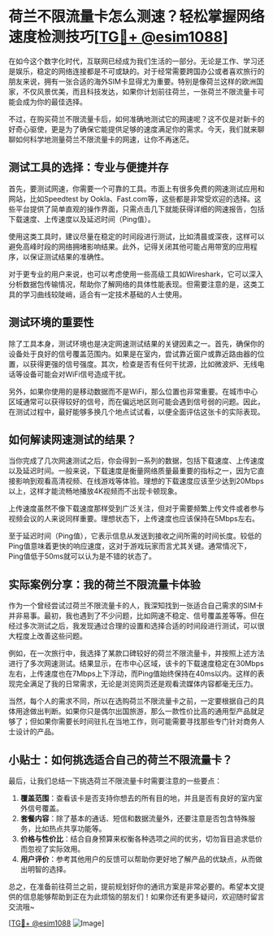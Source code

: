 # 荷兰不限流量卡怎么测速？轻松掌握网络速度检测技巧[[TG💪+ @esim1088](https://t.me/s/esim1088)]

在如今这个数字化时代，互联网已经成为我们生活的一部分。无论是工作、学习还是娱乐，稳定的网络连接都是不可或缺的。对于经常需要跨国办公或者喜欢旅行的朋友来说，拥有一张合适的海外SIM卡显得尤为重要。特别是像荷兰这样的欧洲国家，不仅风景优美，而且科技发达，如果你计划前往荷兰，一张荷兰不限流量卡可能会成为你的最佳选择。

不过，在购买荷兰不限流量卡后，如何准确地测试它的网速呢？这不仅是对新卡的好奇心驱使，更是为了确保它能提供足够的速度满足你的需求。今天，我们就来聊聊如何科学地测量荷兰不限流量卡的网速，让你不再迷茫。

## 测试工具的选择：专业与便捷并存

首先，要测试网速，你需要一个可靠的工具。市面上有很多免费的网速测试应用和网站，比如Speedtest by Ookla、Fast.com等，这些都是非常受欢迎的选择。这些平台提供了简单直观的操作界面，只需点击几下就能获得详细的网速报告，包括下载速度、上传速度以及延迟时间（Ping值）。

使用这类工具时，建议尽量在稳定的时间段进行测试，比如清晨或深夜，这样可以避免高峰时段的网络拥堵影响结果。此外，记得关闭其他可能占用带宽的应用程序，以保证测试结果的准确性。

对于更专业的用户来说，也可以考虑使用一些高级工具如Wireshark，它可以深入分析数据包传输情况，帮助你了解网络的具体性能表现。但需要注意的是，这类工具的学习曲线较陡峭，适合有一定技术基础的人士使用。

## 测试环境的重要性

除了工具本身，测试环境也是决定网速测试结果的关键因素之一。首先，确保你的设备处于良好的信号覆盖范围内。如果是在室内，尝试靠近窗户或靠近路由器的位置，以获得更强的信号强度。其次，检查是否有任何干扰源，比如微波炉、无线电话等设备可能会对WiFi信号造成干扰。

另外，如果你使用的是移动数据而不是WiFi，那么位置也非常重要。在城市中心区域通常可以获得较好的信号，而在偏远地区则可能会遇到信号弱的问题。因此，在测试过程中，最好能够多换几个地点试试看，以便全面评估这张卡的实际表现。

## 如何解读网速测试的结果？

当你完成了几次网速测试之后，你会得到一系列的数据，包括下载速度、上传速度以及延迟时间。一般来说，下载速度是衡量网络质量最重要的指标之一，因为它直接影响到观看高清视频、在线游戏等体验。理想的下载速度应该至少达到20Mbps以上，这样才能流畅地播放4K视频而不出现卡顿现象。

上传速度虽然不像下载速度那样受到广泛关注，但对于需要频繁上传文件或者参与视频会议的人来说同样重要。理想状态下，上传速度也应该保持在5Mbps左右。

至于延迟时间（Ping值），它表示信息从发送到接收之间所需的时间长度。较低的Ping值意味着更快的响应速度，这对于游戏玩家而言尤其关键。通常情况下，Ping值低于50ms就可以认为是不错的状态了。

## 实际案例分享：我的荷兰不限流量卡体验

作为一个曾经尝试过荷兰不限流量卡的人，我深知找到一张适合自己需求的SIM卡并非易事。最初，我也遇到了不少问题，比如网速不稳定、信号覆盖差等等。但在经过多次测试之后，我发现通过合理的设置和选择合适的时间段进行测试，可以很大程度上改善这些问题。

例如，在一次旅行中，我选择了某款口碑较好的荷兰不限流量卡，并按照上述方法进行了多次网速测试。结果显示，在市中心区域，该卡的下载速度稳定在30Mbps左右，上传速度也在7Mbps上下浮动，而Ping值始终保持在40ms以内。这样的表现完全满足了我的日常需求，无论是浏览网页还是观看流媒体内容都毫无压力。

当然，每个人的需求不同，所以在选购荷兰不限流量卡之前，一定要根据自己的具体用途做出判断。如果你只是偶尔出国旅游，那么一款性价比高的通用型产品就足够了；但如果你需要长时间驻扎在当地工作，则可能需要寻找那些专门针对商务人士设计的产品。

## 小贴士：如何挑选适合自己的荷兰不限流量卡？

最后，让我们总结一下挑选荷兰不限流量卡时需要注意的一些要点：

1. **覆盖范围**：查看该卡是否支持你想去的所有目的地，并且是否有良好的室内室外信号覆盖。
2. **套餐内容**：除了基本的通话、短信和数据流量外，还要注意是否包含特殊服务，比如热点共享功能等。
3. **价格与性价比**：结合自身预算来权衡各种选项之间的优劣，切勿盲目追求低价而忽视了实际效用。
4. **用户评价**：参考其他用户的反馈可以帮助你更好地了解产品的优缺点，从而做出明智的选择。

总之，在准备前往荷兰之前，提前规划好你的通讯方案是非常必要的。希望本文提供的信息能够帮助到正在为此烦恼的朋友们！如果你还有更多疑问，欢迎随时留言交流哦~

[[TG💪+ @esim1088](https://t.me/s/esim1088) ![Image](https://i.postimg.cc/4NQfJmqS/Snipaste-2025-05-13-00-14-12.png)]